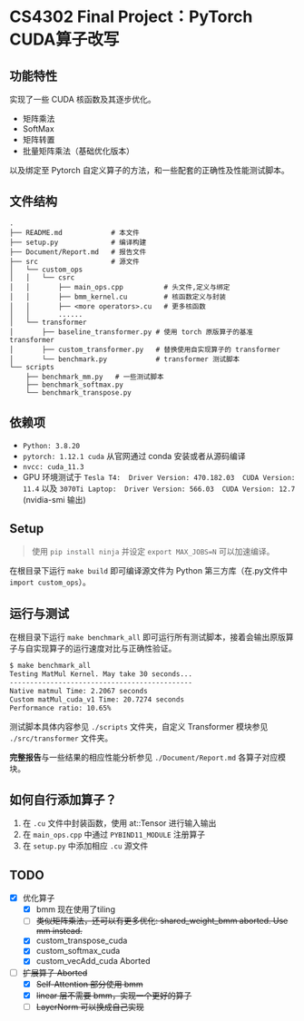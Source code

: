 # CS4302 Final Project：PyTorch CUDA算子改写

## 功能特性

实现了一些 CUDA 核函数及其逐步优化。

- 矩阵乘法
- SoftMax
- 矩阵转置
- 批量矩阵乘法（基础优化版本）

以及绑定至 Pytorch 自定义算子的方法，和一些配套的正确性及性能测试脚本。

## 文件结构

```
.
├── README.md            # 本文件
├── setup.py             # 编译构建
├── Document/Report.md   # 报告文件
├── src                  # 源文件
│   └── custom_ops
│   │   └── csrc
│   │       ├── main_ops.cpp          # 头文件,定义与绑定
│   │       ├── bmm_kernel.cu         # 核函数定义与封装
│   │       ├── <more operators>.cu   # 更多核函数
│   │       ......
│   └── transformer
│       ├── baseline_transformer.py # 使用 torch 原版算子的基准 transformer
│       ├── custom_transformer.py   # 替换使用自实现算子的 transformer
│       └── benchmark.py            # transformer 测试脚本
└── scripts
    ├── benchmark_mm.py   # 一些测试脚本
    ├── benchmark_softmax.py
    └── benchmark_transpose.py
```

## 依赖项

- `Python: 3.8.20`
- `pytorch: 1.12.1 cuda` 从官网通过 conda 安装或者从源码编译 
- `nvcc: cuda_11.3`
- GPU 环境测试于 `Tesla T4:  Driver Version: 470.182.03  CUDA Version: 11.4`
  以及 `3070Ti Laptop:  Driver Version: 566.03  CUDA Version: 12.7` (nvidia-smi 输出)

## Setup

> 使用 `pip install ninja` 并设定 `export MAX_JOBS=N` 可以加速编译。

在根目录下运行 `make build` 即可编译源文件为 Python 第三方库（在.py文件中`import custom_ops`）。

## 运行与测试

在根目录下运行 `make benchmark_all` 即可运行所有测试脚本，接着会输出原版算子与自实现算子的运行速度对比与正确性验证。

```bash
$ make benchmark_all
Testing MatMul Kernel. May take 30 seconds...
---------------------------------------------
Native matmul Time: 2.2067 seconds
Custom matMul_cuda_v1 Time: 20.7274 seconds
Performance ratio: 10.65%
```

测试脚本具体内容参见 `./scripts` 文件夹，自定义 Transformer 模块参见 `./src/transformer` 文件夹。

**完整报告**与一些结果的相应性能分析参见 `./Document/Report.md` 各算子对应模块。

## 如何自行添加算子？

1. 在 `.cu` 文件中封装函数，使用 at::Tensor 进行输入输出
2. 在 `main_ops.cpp` 中通过 `PYBIND11_MODULE` 注册算子
3. 在 `setup.py` 中添加相应 `.cu` 源文件

## TODO
- [x] 优化算子
    - [x] bmm 现在使用了tiling
    - [ ] ~~类似矩阵乘法，还可以有更多优化:  shared_weight_bmm aborted. Use mm instead.~~
    - [x] custom_transpose_cuda
    - [x] custom_softmax_cuda
    - [x] custom_vecAdd_cuda Aborted
- [ ] ~~扩展算子 Aborted~~
    - [x] ~~Self-Attention 部分使用 bmm~~
    - [x] ~~linear 层不需要 bmm，实现一个更好的算子~~
    - [ ] ~~LayerNorm 可以换成自己实现~~
